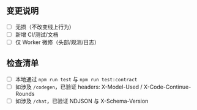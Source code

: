 ## 变更说明
- [ ] 无损（不改变线上行为）
- [ ] 新增 CI/测试/文档
- [ ] 仅 Worker 微修（头部/观测/日志）

## 检查清单
- [ ] 本地通过 `npm run test` 与 `npm run test:contract`
- [ ] 如涉及 `/codegen`，已验证 headers: X-Model-Used / X-Code-Continue-Rounds
- [ ] 如涉及 `/chat`，已验证 NDJSON 与 X-Schema-Version
